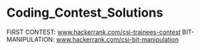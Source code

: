 # Coding_Contest_Solutions
FIRST CONTEST:  www.hackerrank.com/csi-trainees-contest
BIT-MANIPULATION: www.hackerrank.com/csi-bit-manipulation
